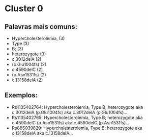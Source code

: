# Cluster 0

## Palavras mais comuns:

- Hypercholesterolemia, (3)
- Type (3)
- B; (3)
- heterozygote (3)
- c.3012delA (2)
- (p.Glu1004fs) (2)
- c.4590delC (2)
- (p.Asn1531fs) (2)
- c.13158delA (2)

## Exemplos:
- Rs1135402764: Hypercholesterolemia, Type B; heterozygote aka c.3012delA (p.Glu1004fs) aka c.3012delA (p.Glu1004fs)...
- Rs1135402765: Hypercholesterolemia, Type B; heterozygote aka c.4590delC (p.Asn1531fs) aka c.4590delC (p.Asn1531fs)...
- Rs886039829: Hypercholesterolemia, Type B; heterozygote aka c.13158delA aka c.13158delA...